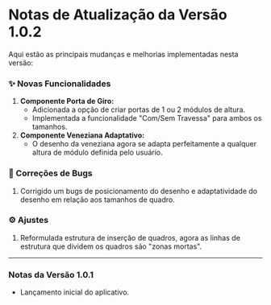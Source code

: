 # Notas de Atualização da Versão 1.0.2

Aqui estão as principais mudanças e melhorias implementadas nesta versão:

### ✨ Novas Funcionalidades
1.  **Componente Porta de Giro:**
    * Adicionada a opção de criar portas de 1 ou 2 módulos de altura.
    * Implementada a funcionalidade "Com/Sem Travessa" para ambos os tamanhos.
2.  **Componente Veneziana Adaptativo:**
    * O desenho da veneziana agora se adapta perfeitamente a qualquer altura de módulo definida pelo usuário.

### 🐛 Correções de Bugs
1.  Corrigido um bugs de posicionamento do desenho e adaptatividade do desenho em relação aos tamanhos de quadro.

### ⚙️ Ajustes
1.  Reformulada estrutura de inserção de quadros, agora as linhas de estrutura que dividem os quadros são "zonas mortas".

---

### **Notas da Versão 1.0.1**
* Lançamento inicial do aplicativo.
